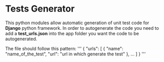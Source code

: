 # Tests Generator
This python modules allow automatic generation of unit test code for <b>Django</b> python framework.
In order to autogenerate the code you need to add a <b>test_urls.json</b> into the app folder you want the code to be
autogenerated.

The file should follow this pattern:
'''
{
    "urls": [
        {
            "name": "name_of_the_test",
            "url": "url in which generate the test"
        },
        ...
    ]
}
'''
